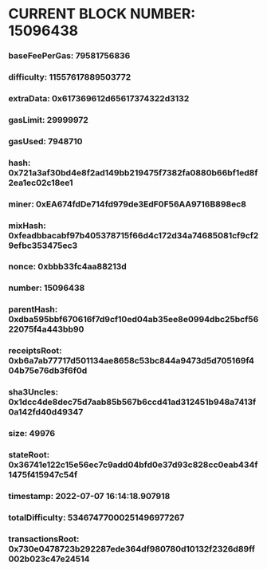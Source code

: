 # CURRENT BLOCK NUMBER: 15096438

### baseFeePerGas: 79581756836
### difficulty: 11557617889503772
### extraData: 0x617369612d65617374322d3132
### gasLimit: 29999972
### gasUsed: 7948710
### hash: 0x721a3af30bd4e8f2ad149bb219475f7382fa0880b66bf1ed8f2ea1ec02c18ee1
### miner: 0xEA674fdDe714fd979de3EdF0F56AA9716B898ec8
### mixHash: 0xfeadbbacabf97b405378715f66d4c172d34a74685081cf9cf29efbc353475ec3
### nonce: 0xbbb33fc4aa88213d
### number: 15096438
### parentHash: 0xdba595bbf670616f7d9cf10ed04ab35ee8e0994dbc25bcf5622075f4a443bb90
### receiptsRoot: 0xb6a7ab77717d501134ae8658c53bc844a9473d5d705169f404b75e76db3f6f0d
### sha3Uncles: 0x1dcc4de8dec75d7aab85b567b6ccd41ad312451b948a7413f0a142fd40d49347
### size: 49976
### stateRoot: 0x36741e122c15e56ec7c9add04bfd0e37d93c828cc0eab434f1475f415947c54f
### timestamp: 2022-07-07 16:14:18.907918
### totalDifficulty: 53467477000251496977267
### transactionsRoot: 0x730e0478723b292287ede364df980780d10132f2326d89ff002b023c47e24514
